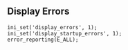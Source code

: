 ## Display Errors

```
ini_set('display_errors', 1);
ini_set('display_startup_errors', 1);
error_reporting(E_ALL);
```
